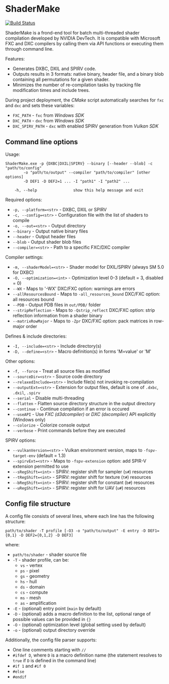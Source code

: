 # ShaderMake

[![Build Status](https://github.com/NVIDIAGameWorks/ShaderMake/actions/workflows/build.yml/badge.svg)](https://github.com/NVIDIAGameWorks/ShaderMake/actions/workflows/build.yml)

ShaderMake is a frond-end tool for batch multi-threaded shader compilation developed by NVIDIA DevTech. It is compatible with Microsoft FXC and DXC compilers by calling them via API functions or executing them through command line.

Features:

- Generates DXBC, DXIL and SPIRV code.
- Outputs results in 3 formats: native binary, header file, and a binary blob containing all permutations for a given shader.
- Minimizes the number of re-compilation tasks by tracking file modification times and include trees.

During project deployment, the *CMake* script automatically searches for `fxc` and `dxc` and sets these variables:

- `FXC_PATH` - `fxc` from *Windows SDK*
- `DXC_PATH` - `dxc` from *Windows SDK*
- `DXC_SPIRV_PATH` - `dxc` with enabled SPIRV generation from *Vulkan SDK*

## Command line options

Usage:

```
ShaderMake.exe -p {DXBC|DXIL|SPIRV} --binary [--header --blob] -c "path/to/config"
        -o "path/to/output" --compiler "path/to/compiler" [other options]
        -D DEF1 -D DEF2=1 ... -I "path1" -I "path2" ...

    -h, --help                show this help message and exit
```

Required options:
- `-p, --platform=<str>` - DXBC, DXIL or SPIRV
- `-c, --config=<str>` - Configuration file with the list of shaders to compile
- `-o, --out=<str>` - Output directory
- `--binary` - Output native binary files
- `--header` - Output header files
- `--blob` - Output shader blob files
- `--compiler=<str>` - Path to a specific FXC/DXC compiler

Compiler settings:
- `-m, --shaderModel=<str>` - Shader model for DXIL/SPIRV (always SM 5.0 for DXBC)
- `-O, --optimization=<int>` - Optimization level 0-3 (default = 3, disabled = 0)
- `--WX` - Maps to '-WX' DXC/FXC option: warnings are errors
- `--allResourcesBound` - Maps to `-all_resources_bound` DXC/FXC option: all resources bound
- `--PDB` - Output PDB files in `out/PDB/` folder
- `--stripReflection` - Maps to `-Qstrip_reflect` DXC/FXC option: strip reflection information from a shader binary
- `--matrixRowMajor` - Maps to `-Zpr` DXC/FXC option: pack matrices in row-major order

Defines & include directories:
- `-I, --include=<str>` - Include directory(s)
- `-D, --define=<str>` - Macro definition(s) in forms 'M=value' or 'M'

Other options:
- `-f, --force` - Treat all source files as modified
- `--sourceDir=<str>` - Source code directory
- `--relaxedInclude=<str>` - Include file(s) not invoking re-compilation
- `--outputExt=<str>` - Extension for output files, default is one of `.dxbc`, `.dxil`, `.spirv`
- `--serial` - Disable multi-threading
- `--flatten` - Flatten source directory structure in the output directory
- `--continue` - Continue compilation if an error is occured
- `--useAPI` - Use *FXC (d3dcompiler)* or *DXC (dxcompiler)* API explicitly (Windows only)
- `--colorize` - Colorize console output
- `--verbose` - Print commands before they are executed

SPIRV options:
- `--vulkanVersion=<str>` - Vulkan environment version, maps to `-fspv-target-env` (default = 1.3)
- `--spirvExt=<str>` - Maps to `-fspv-extension` option: add SPIR-V extension permitted to use
- `--sRegShift=<int>` - SPIRV: register shift for sampler (`s#`) resources
- `--tRegShift=<int>` - SPIRV: register shift for texture (`t#`) resources
- `--bRegShift=<int>` - SPIRV: register shift for constant (`b#`) resources
- `--uRegShift=<int>` - SPIRV: register shift for UAV (`u#`) resources

## Config file structure

A config file consists of several lines, where each line has the following structure:

```
path/to/shader -T profile [-O3 -o "path/to/output" -E entry -D DEF1={0,1} -D DEF2={0,1,2} -D DEF3]
```

where:
- `path/to/shader` - shader source file
- `-T` - shader profile, can be:
  - `vs` - vertex
  - `ps` - pixel
  - `gs` - geometry
  - `hs` - hull
  - `ds` - domain
  - `cs` - compute
  - `ms` - mesh
  - `as` - amplification
- `-E` - (optional) entry point (`main` by default)
- `-D` - (optional) adds a macro definition to the list, optional range of possible values can be provided in `{}`
- `-O` - (optional) optimization level (global setting used by default)
- `-o` - (optional) output directory override

Additionally, the config file parser supports:

- One line comments starting with `//`
- `#ifdef D`, where `D` is a macro definition name (the statement resolves to `true` if `D` is defined in the command line)
- `#if 1` and `#if 0`
- `#else`
- `#endif`
